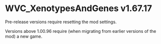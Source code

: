 # WVC_XenotypesAndGenes v1.67.17
 
Pre-release versions require resetting the mod settings.

Versions above 1.00.96 require (when migrating from earlier versions of the mod) a new game.